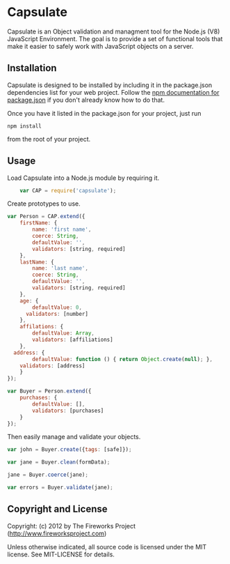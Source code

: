Capsulate
=========
Capsulate is an Object validation and managment tool for the Node.js (V8)
JavaScript Environment. The goal is to provide a set of functional tools that
make it easier to safely work with JavaScript objects on a server.

## Installation
Capsulate is designed to be installed by including it in the package.json
dependencies list for your web project.  Follow the
[npm documentation for package.json](https://npmjs.org/doc/json.html)
if you don't already know how to do that.

Once you have it listed in the package.json for your project, just run

    npm install

from the root of your project.

## Usage
Load Capsulate into a Node.js module by requiring it.

```JavaScript
    var CAP = require('capsulate');
```

Create prototypes to use.
```JavaScript
var Person = CAP.extend({
	firstName: {
		name: 'first name',
		coerce: String,
		defaultValue: '',
		validators: [string, required]
	},
	lastName: {
		name: 'last name',
		coerce: String,
		defaultValue: '',
		validators: [string, required]
	},
	age: {
		defaultValue: 0,
	  validators: [number]
	},
	affilations: {
		defaultValue: Array,
		validators: [affiliations]
	},
  address: {
		defaultValue: function () { return Object.create(null); },
    validators: [address]
	}
});

var Buyer = Person.extend({
	purchases: {
		defaultValue: [],
		validators: [purchases]
	}
});
```
Then easily manage and validate your objects.

```JavaScript
var john = Buyer.create({tags: [safe]});

var jane = Buyer.clean(formData);

jane = Buyer.coerce(jane);

var errors = Buyer.validate(jane);

```


Copyright and License
---------------------
Copyright: (c) 2012 by The Fireworks Project (http://www.fireworksproject.com)

Unless otherwise indicated, all source code is licensed under the MIT license. See MIT-LICENSE for details.
